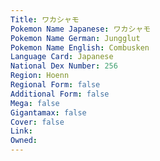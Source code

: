 ```yaml
---
﻿Title: ワカシャモ
Pokemon Name Japanese: ワカシャモ
Pokemon Name German: Jungglut
Pokemon Name English: Combusken
Language Card: Japanese
National Dex Number: 256
Region: Hoenn
Regional Form: false
Additional Form: false
Mega: false
Gigantamax: false
Cover: false
Link: 
Owned: 
---
```

